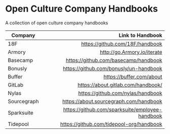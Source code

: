 # Open Culture Company Handbooks
A collection of open culture company handbooks

| Company      |  Link to Handbook  |
| ------------- | -------------:| 
| 18F | https://github.com/18F/handbook |
| Armory | http://go.Armory.io/iterate |
| Basecamp | https://github.com/basecamp/handbook |
| Bonusly | https://github.com/bonusly/un-handbook |
| Buffer | https://buffer.com/about |
| GitLab | https://about.gitlab.com/handbook/ |
| Nylas | https://github.com/nylas/handbook |
| Sourcegraph |  https://about.sourcegraph.com/handbook |
| Sparksuite | https://github.com/sparksuite/employee-handbook |
| Tidepool |  https://github.com/tidepool-org/handbook | 
